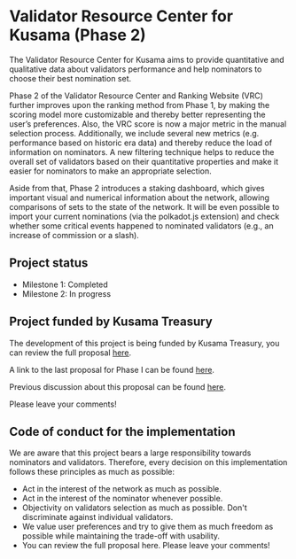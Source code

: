 # Validator Resource Center for Kusama (Phase 2)

The Validator Resource Center for Kusama aims to provide quantitative and qualitative data about validators performance and help nominators to choose their best nomination set.

Phase 2 of the Validator Resource Center and Ranking Website (VRC) further improves upon the ranking method from Phase 1, by making the scoring model more customizable and thereby better representing the user’s preferences. Also, the VRC score is now a major metric in the manual selection process. Additionally, we include several new metrics (e.g. performance based on historic era data) and thereby reduce the load of information on nominators. A new filtering technique helps to reduce the overall set of validators based on their quantitative properties and make it easier for nominators to make an appropriate selection.

Aside from that, Phase 2 introduces a staking dashboard, which gives important visual and numerical information about the network, allowing comparisons of sets to the state of the network. It will be even possible to import your current nominations (via the polkadot.js extension) and check whether some critical events happened to nominated validators (e.g., an increase of commission or a slash).

## Project status

- Milestone 1: Completed
- Milestone 2: In progress

## Project funded by Kusama Treasury

The development of this project is being funded by Kusama Treasury, you can review the full proposal [here](https://docs.google.com/document/d/14pvmbMMzNAqVzQkoXi_nRS-1wDti2y03X4VqOp9nNTw).

A link to the last proposal for Phase I can be found [here](https://kusama.polkassembly.io/motion/217).

Previous discussion about this proposal can be found [here](https://kusama.polkassembly.io/post/427).

Please leave your comments!

## Code of conduct for the implementation

We are aware that this project bears a large responsibility towards nominators and validators. Therefore, every decision on this implementation follows these principles as much as possible:

- Act in the interest of the network as much as possible.
- Act in the interest of the nominator whenever possible.
- Objectivity on validators selection as much as possible. Don't discriminate against individual validators.
- We value user preferences and try to give them as much freedom as possible while maintaining the trade-off with usability.
- You can review the full proposal here. Please leave your comments!


